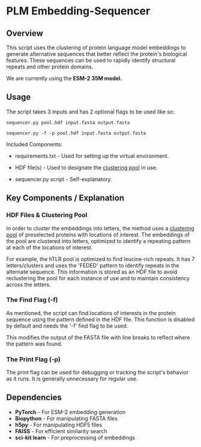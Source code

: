 # PLM Embedding-Sequencer
 
## Overview

This script uses the clustering of  protein language model embeddings to generate alternative sequences that better reflect the protein's biological features. These sequences can be used to rapidly identify structural repeats and other protein domains.

We are currently using the **ESM-2 35M model.**

## Usage

The script takes 3 inputs and has 2 optional flags to be used like so:
```
sequencer.py pool.hdf input.fasta output.fasta
```
```
sequencer.py -f -p pool.hdf input.fasta output.fasta
```

Included Components:
* requirements.txt - Used for setting up the virtual environment.

* HDF file(s) - Used to designate the <ins>clustering pool</ins> in use.

* sequencer.py script - Self-explanatory.

## Key Components / Explanation

### HDF Files & Clustering Pool

In order to cluster the embeddings into letters, the method uses a <ins>clustering pool</ins> of preselected proteins with locations of interest. The embeddings of the pool are clustered into letters, optimized to identify a repeating pattern at each of the locations of interest.

For example, the hTLR pool is optimized to find leucine-rich repeats. It has 7 letters/clusters and uses the 'FEDED' pattern to identify repeats in the alternate sequence. This information is stored as an HDF file to avoid reclustering the pool for each instance of use and to maintain consistency across the letters.

### The Find Flag (-f)

As mentioned, the script can find locations of interests in the protein sequence using the pattern defined in the HDF file. This function is disabled by default and needs the '-f' find flag to be used. 

This modifies the output of the FASTA file with line breaks to reflect where the pattern was found. 

### The Print Flag (-p)

The print flag can be used for debugging or tracking the script's behavior as it runs. It is generally unnecessary for regular use.

## Dependencies

- **PyTorch** - For ESM-2 embedding generation  
- **Biopython** - For manipulating FASTA files  
- **h5py** - For manipulating HDF5 files  
- **FAISS** - For efficient similarity search
- **sci-kit learn** - For preprocessing of embeddings